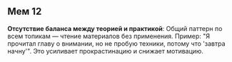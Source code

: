## Мем 12

**Отсутствие баланса между теорией и практикой**: Общий паттерн по всем топикам — чтение материалов без применения. Пример: "Я прочитал главу о внимании, но не пробую техники, потому что 'завтра начну'". Это усиливает прокрастинацию и снижает мотивацию.